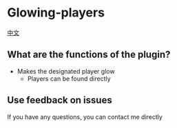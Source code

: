 # Glowing-players
[中文](https://github.com/sujiucha/Glowing-players/blob/main/README_zh_cn.md)
## What are the functions of the plugin?
* Makes the designated player glow
  * Players can be found directly
## Use feedback on issues
If you have any questions, you can contact me directly
